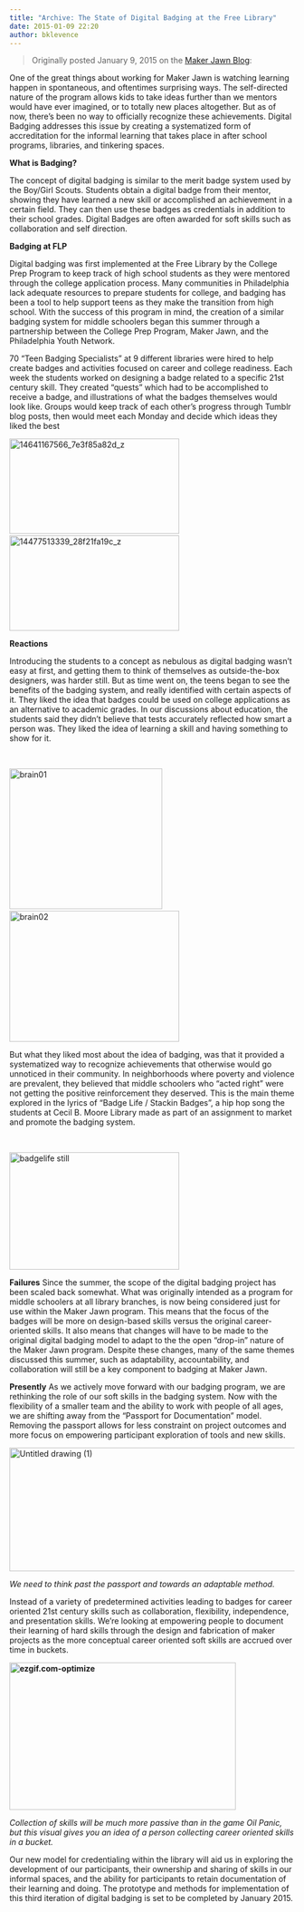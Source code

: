 ```yaml
---
title: "Archive: The State of Digital Badging at the Free Library"
date: 2015-01-09 22:20
author: bklevence
---
```

<blockquote>Originally posted January 9, 2015 on the <a href="http://makerjawn.org/blog/2015/01/09/the-state-of-digital-badging-at-the-free-library/">Maker Jawn Blog</a>:</blockquote>
One of the great things about working for Maker Jawn is watching learning happen in spontaneous, and oftentimes surprising ways. The self-directed nature of the program allows kids to take ideas further than we mentors would have ever imagined, or to totally new places altogether. But as of now, there’s been no way to officially recognize these achievements. Digital Badging addresses this issue by creating a systematized form of accreditation for the informal learning that takes place in after school programs, libraries, and tinkering spaces.

<strong>What is Badging?</strong>

The concept of digital badging is similar to the merit badge system used by the Boy/Girl Scouts. Students obtain a digital badge from their mentor, showing they have learned a new skill or accomplished an achievement in a certain field. They can then use these badges as credentials in addition to their school grades. Digital Badges are often awarded for soft skills such as collaboration and self direction.

<strong>Badging at FLP</strong>

Digital badging was first implemented at the Free Library by the College Prep Program to keep track of high school students as they were mentored through the college application process. Many communities in Philadelphia lack adequate resources to prepare students for college, and badging has been a tool to help support teens as they make the transition from high school. With the success of this program in mind, the creation of a similar badging system for middle schoolers began this summer through a partnership between the College Prep Program, Maker Jawn, and the Philadelphia Youth Network.

70 “Teen Badging Specialists” at 9 different libraries were hired to help create badges and activities focused on career and college­ readiness. Each week the students worked on designing a badge related to a specific 21st century skill. They created “quests” which had to be accomplished to receive a badge, and illustrations of what the badges themselves would look like. Groups would keep track of each other’s progress through Tumblr blog posts, then would meet each Monday and decide which ideas they liked the best

<a href="http://makerjawn.org/wp-content/uploads/2014/12/14641167566_7e3f85a82d_z.jpg"><img class="alignnone size-medium wp-image-2121" src="http://makerjawn.org/wp-content/uploads/2014/12/14641167566_7e3f85a82d_z-300x168.jpg" alt="14641167566_7e3f85a82d_z" width="300" height="168" /></a>                              <a href="http://makerjawn.org/wp-content/uploads/2014/12/14477513339_28f21fa19c_z.jpg"><img class="alignnone size-medium wp-image-2122" src="http://makerjawn.org/wp-content/uploads/2014/12/14477513339_28f21fa19c_z-300x168.jpg" alt="14477513339_28f21fa19c_z" width="300" height="168" /></a>

<strong>Reactions</strong>

Introducing the students to a concept as nebulous as digital badging wasn’t easy at first, and getting them to think of themselves as outside-the­-box designers, was harder still. But as time went on, the teens began to see the benefits of the badging system, and really identified with certain aspects of it. They liked the idea that badges could be used on college applications as an alternative to academic grades. In our discussions about education, the students said they didn’t believe that tests accurately reflected how smart a person was. They liked the idea of learning a skill and having something to show for it.

&nbsp;

<a href="http://makerjawn.org/wp-content/uploads/2014/12/brain01.jpg"><img class="alignnone size-full wp-image-2124" src="http://makerjawn.org/wp-content/uploads/2014/12/brain01.jpg" alt="brain01" width="270" height="248" /></a>                              <a href="http://makerjawn.org/wp-content/uploads/2014/12/brain02.jpg"><img class="alignnone size-medium wp-image-2123" src="http://makerjawn.org/wp-content/uploads/2014/12/brain02-300x231.jpg" alt="brain02" width="300" height="231" /></a>

But what they liked most about the idea of badging, was that it provided a systematized way to recognize achievements that otherwise would go unnoticed in their community. In neighborhoods where poverty and violence are prevalent, they believed that middle schoolers who “acted right” were not getting the positive reinforcement they deserved. This is the main theme explored in the lyrics of “Badge Life / Stackin Badges”, a hip hop song the students at Cecil B. Moore Library made as part of an assignment to market and promote the badging system.

&nbsp;

<a href="http://makerjawn.org/wp-content/uploads/2014/12/badgelife-still.jpg"><img class="alignnone size-medium wp-image-2125" src="http://makerjawn.org/wp-content/uploads/2014/12/badgelife-still-300x207.jpg" alt="badgelife still" width="300" height="207" /></a>

<strong>Failures</strong>
Since the summer, the scope of the digital badging project has been scaled back somewhat. What was originally intended as a program for middle schoolers at all library branches, is now being considered just for use within the Maker Jawn program. This means that the focus of the badges will be more on design-based skills versus the original career-oriented skills. It also means that changes will have to be made to the original digital badging model to adapt to the the open “drop-in” nature of the Maker Jawn program. Despite these changes, many of the same themes discussed this summer, such as adaptability, accountability, and collaboration will still be a key component to badging at Maker Jawn.

<strong>Presently</strong>
As we actively move forward with our badging program, we are rethinking the role of our soft skills in the badging system. Now with the flexibility of a smaller team and the ability to work with people of all ages, we are shifting away from the “Passport for Documentation” model. Removing the passport allows for less constraint on project outcomes and more focus on empowering participant exploration of tools and new skills.<strong>
</strong>

<a href="http://makerjawn.org/wp-content/uploads/2014/12/Untitled-drawing-1.png"><img class="alignnone wp-image-2156 " src="http://makerjawn.org/wp-content/uploads/2014/12/Untitled-drawing-1.png" alt="Untitled drawing (1)" width="589" height="218" /></a>

<i>We need to think past the passport and towards an adaptable method.</i>

Instead of a variety of predetermined activities leading to badges for career oriented 21st century skills such as collaboration, flexibility, independence, and presentation skills. We’re looking at empowering people to document their learning of hard skills through the design and fabrication of maker projects as the more conceptual career oriented soft skills are accrued over time in buckets.

<strong><a href="http://makerjawn.org/wp-content/uploads/2014/12/ezgif.com-optimize.gif"><img class="alignnone wp-image-2157 size-full" src="http://makerjawn.org/wp-content/uploads/2014/12/ezgif.com-optimize.gif" alt="ezgif.com-optimize" width="400" height="260" /></a></strong>

<i>Collection of skills will be much more passive than in the game Oil Panic, but this visual gives you an idea of a person collecting career oriented skills in a bucket.</i>

Our new model for credentialing within the library will aid us in exploring the development of our participants, their ownership and sharing of skills in our informal spaces, and the ability for participants to retain documentation of their learning and doing. The prototype and methods for implementation of this third iteration of digital badging is set to be completed by January 2015.
